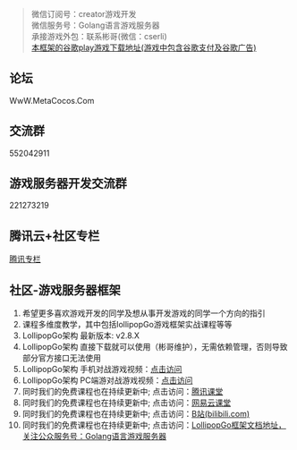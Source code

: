 >微信订阅号：creator游戏开发<Br/>
>微信服务号：Golang语言游戏服务器<Br/>
>承接游戏外包：联系彬哥(微信：cserli)<Br/>
>[本框架的谷歌play游戏下载地址(游戏中包含谷歌支付及谷歌广告)](https://play.google.com/store/apps/details?id=com.byteedu.crazydice)


论坛
--------------
WwW.MetaCocos.Com

交流群
-----------
552042911

游戏服务器开发交流群
----------
221273219


腾讯云+社区专栏
-----------
[腾讯专栏](https://cloud.tencent.com/developer/column/2170)


社区-游戏服务器框架
-----------

<ol>
<li>希望更多喜欢游戏开发的同学及想从事开发游戏的同学一个方向的指引</li>
<li>课程多维度教学，其中包括lollipopGo游戏框架实战课程等等</li>
<li>LollipopGo架构 最新版本: v2.8.X </li>
<li>LollipopGo架构 直接下载就可以使用（彬哥维护），无需依赖管理，否则导致部分官方接口无法使用 </li>
<li>LollipopGo架构 手机对战游戏视频：<a href="https://www.bilibili.com/video/av52239498" target="_blank">点击访问</a></li>
<li>LollipopGo架构 PC端游对战游戏视频：<a href="https://www.bilibili.com/video/av54726431" target="_blank">点击访问</a></li>
<li>同时我们的免费课程也在持续更新中; 点击访问：<a href="http://gopher.ke.qq.com" target="_blank">腾讯课堂</a></li>
<li>同时我们的免费课程也在持续更新中; 点击访问：<a href="https://study.163.com/provider/400000000538037/index.htm?share=2&shareId=400000000538037" target="_blank">网易云课堂</a></li>
<li>同时我们的免费课程也在持续更新中; 点击访问：<a href="http://space.bilibili.com/389368547?" target="_blank">B站(bilibili.com)</a></li>
<li>同时我们的免费课程也在持续更新中; 点击访问：<a href="http://www.gameais.com" target="_blank">LollipopGo框架文档地址，关注公众服务号：Golang语言游戏服务器</a></li>
</ol>


 <div class="footer">

 </div>

